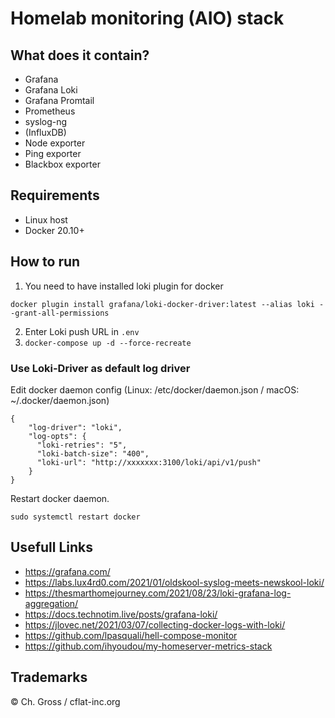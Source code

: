 # Homelab monitoring (AIO) stack

## What does it contain?

- Grafana
- Grafana Loki
- Grafana Promtail
- Prometheus
- syslog-ng
- (InfluxDB)
- Node exporter
- Ping exporter
- Blackbox exporter

## Requirements

- Linux host
- Docker 20.10+

## How to run

1. You need to have installed loki plugin for docker

```
docker plugin install grafana/loki-docker-driver:latest --alias loki --grant-all-permissions
```

2. Enter Loki push URL in `.env`
3. `docker-compose up -d --force-recreate`

### Use Loki-Driver as default log driver

Edit docker daemon config (Linux: /etc/docker/daemon.json / macOS: ~/.docker/daemon.json)

```
{
    "log-driver": "loki",
    "log-opts": {
      "loki-retries": "5",
      "loki-batch-size": "400",
      "loki-url": "http://xxxxxxx:3100/loki/api/v1/push"
    }
}
```

Restart docker daemon.

```
sudo systemctl restart docker
```

## Usefull Links

- https://grafana.com/
- https://labs.lux4rd0.com/2021/01/oldskool-syslog-meets-newskool-loki/
- https://thesmarthomejourney.com/2021/08/23/loki-grafana-log-aggregation/
- https://docs.technotim.live/posts/grafana-loki/
- https://jlovec.net/2021/03/07/collecting-docker-logs-with-loki/
- https://github.com/lpasquali/hell-compose-monitor
- https://github.com/ihyoudou/my-homeserver-metrics-stack

## Trademarks

© Ch. Gross / cflat-inc.org
